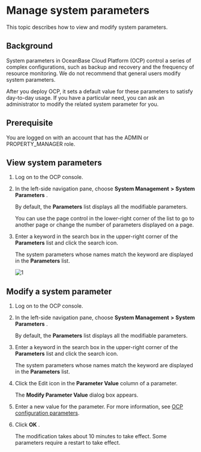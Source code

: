 Manage system parameters 
=============================================

This topic describes how to view and modify system parameters. 

Background 
-------------------------------

System parameters in OceanBase Cloud Platform (OCP) control a series of complex configurations, such as backup and recovery and the frequency of resource monitoring. We do not recommend that general users modify system parameters. 

After you deploy OCP, it sets a default value for these parameters to satisfy day-to-day usage. If you have a particular need, you can ask an administrator to modify the related system parameter for you.

Prerequisite 
---------------------------------

You are logged on with an account that has the ADMIN or PROPERTY_MANAGER role.

View system parameters 
-------------------------------------------

1. Log on to the OCP console.

   

2. In the left-side navigation pane, choose **System Management** **\>** **System Parameters** . 

   By default, the **Parameters** list displays all the modifiable parameters. 

   You can use the page control in the lower-right corner of the list to go to another page or change the number of parameters displayed on a page.
   

3. Enter a keyword in the search box in the upper-right corner of the **Parameters** list and click the search icon. 

   The system parameters whose names match the keyword are displayed in the **Parameters** list. 

   ![1](https://help-static-aliyun-doc.aliyuncs.com/assets/img/en-US/8014306461/p384476.png)
   




Modify a system parameter 
----------------------------------------------

1. Log on to the OCP console.

   

2. In the left-side navigation pane, choose **System Management** **\>** **System Parameters** . 

   By default, the **Parameters** list displays all the modifiable parameters.
   

3. Enter a keyword in the search box in the upper-right corner of the **Parameters** list and click the search icon. 

   The system parameters whose names match the keyword are displayed in the **Parameters** list.
   

4. Click the Edit icon in the **Parameter Value** column of a parameter. 

   The **Modify Parameter Value** dialog box appears.
   

5. Enter a new value for the parameter. For more information, see [OCP configuration parameters](../15.appendix-2/1.ocp-configuration-parameters.md).

   

6. Click **OK** . 

   The modification takes about 10 minutes to take effect. Some parameters require a restart to take effect.
   



